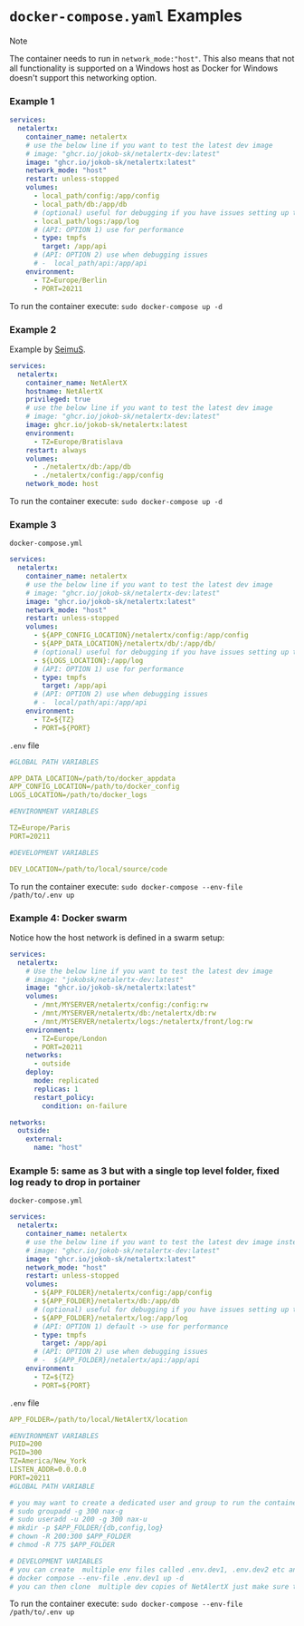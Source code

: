 # `docker-compose.yaml` Examples

> [!NOTE] 
> The container needs to run in `network_mode:"host"`. This also means that not all functionality is supported on a Windows host as Docker for Windows doesn't support this networking option. 

### Example 1

```yaml
services:
  netalertx:
    container_name: netalertx
    # use the below line if you want to test the latest dev image
    # image: "ghcr.io/jokob-sk/netalertx-dev:latest" 
    image: "ghcr.io/jokob-sk/netalertx:latest"      
    network_mode: "host"        
    restart: unless-stopped
    volumes:
      - local_path/config:/app/config
      - local_path/db:/app/db      
      # (optional) useful for debugging if you have issues setting up the container
      - local_path/logs:/app/log
      # (API: OPTION 1) use for performance
      - type: tmpfs
        target: /app/api
      # (API: OPTION 2) use when debugging issues 
      # -  local_path/api:/app/api
    environment:
      - TZ=Europe/Berlin      
      - PORT=20211
```

To run the container execute: `sudo docker-compose up -d`

### Example 2

Example by [SeimuS](https://github.com/SeimusS).

```yaml
services:
  netalertx:
    container_name: NetAlertX
    hostname: NetAlertX
    privileged: true
    # use the below line if you want to test the latest dev image
    # image: "ghcr.io/jokob-sk/netalertx-dev:latest" 
    image: ghcr.io/jokob-sk/netalertx:latest
    environment:
      - TZ=Europe/Bratislava
    restart: always
    volumes:
      - ./netalertx/db:/app/db
      - ./netalertx/config:/app/config
    network_mode: host
```

To run the container execute: `sudo docker-compose up -d`

### Example 3

`docker-compose.yml` 

```yaml
services:
  netalertx:
    container_name: netalertx
    # use the below line if you want to test the latest dev image
    # image: "ghcr.io/jokob-sk/netalertx-dev:latest" 
    image: "ghcr.io/jokob-sk/netalertx:latest"      
    network_mode: "host"        
    restart: unless-stopped
    volumes:
      - ${APP_CONFIG_LOCATION}/netalertx/config:/app/config
      - ${APP_DATA_LOCATION}/netalertx/db/:/app/db/      
      # (optional) useful for debugging if you have issues setting up the container
      - ${LOGS_LOCATION}:/app/log
      # (API: OPTION 1) use for performance
      - type: tmpfs
        target: /app/api
      # (API: OPTION 2) use when debugging issues 
      # -  local/path/api:/app/api
    environment:
      - TZ=${TZ}      
      - PORT=${PORT}
```

`.env` file

```yaml
#GLOBAL PATH VARIABLES

APP_DATA_LOCATION=/path/to/docker_appdata
APP_CONFIG_LOCATION=/path/to/docker_config
LOGS_LOCATION=/path/to/docker_logs

#ENVIRONMENT VARIABLES

TZ=Europe/Paris
PORT=20211

#DEVELOPMENT VARIABLES

DEV_LOCATION=/path/to/local/source/code
```

To run the container execute: `sudo docker-compose --env-file /path/to/.env up`


### Example 4: Docker swarm

Notice how the host network is defined in a swarm setup:

```yaml
services:
  netalertx:
    # Use the below line if you want to test the latest dev image
    # image: "jokobsk/netalertx-dev:latest"
    image: "ghcr.io/jokob-sk/netalertx:latest"
    volumes:
      - /mnt/MYSERVER/netalertx/config:/config:rw
      - /mnt/MYSERVER/netalertx/db:/netalertx/db:rw
      - /mnt/MYSERVER/netalertx/logs:/netalertx/front/log:rw
    environment:
      - TZ=Europe/London
      - PORT=20211
    networks:
      - outside
    deploy:
      mode: replicated
      replicas: 1
      restart_policy:
        condition: on-failure

networks:
  outside:
    external:
      name: "host"


```
### Example 5: same as 3 but with a single top level folder, fixed log ready to drop in portainer

`docker-compose.yml` 

```yaml
services:
  netalertx:
    container_name: netalertx
    # use the below line if you want to test the latest dev image instead of the stable release
    # image: "ghcr.io/jokob-sk/netalertx-dev:latest" 
    image: "ghcr.io/jokob-sk/netalertx:latest"      
    network_mode: "host"        
    restart: unless-stopped
    volumes:
      - ${APP_FOLDER}/netalertx/config:/app/config
      - ${APP_FOLDER}/netalertx/db:/app/db     
      # (optional) useful for debugging if you have issues setting up the container
      - ${APP_FOLDER}/netalertx/log:/app/log
      # (API: OPTION 1) default -> use for performance
      - type: tmpfs
        target: /app/api
      # (API: OPTION 2) use when debugging issues 
      # -  ${APP_FOLDER}/netalertx/api:/app/api
    environment:
      - TZ=${TZ}      
      - PORT=${PORT}
```

`.env` file

```yaml
APP_FOLDER=/path/to/local/NetAlertX/location

#ENVIRONMENT VARIABLES
PUID=200
PGID=300
TZ=America/New_York
LISTEN_ADDR=0.0.0.0
PORT=20211
#GLOBAL PATH VARIABLE

# you may want to create a dedicated user and group to run the container with 
# sudo groupadd -g 300 nax-g 
# sudo useradd -u 200 -g 300 nax-u
# mkdir -p $APP_FOLDER/{db,config,log} 
# chown -R 200:300 $APP_FOLDER
# chmod -R 775 $APP_FOLDER

# DEVELOPMENT VARIABLES
# you can create  multiple env files called .env.dev1, .env.dev2 etc and use them by running:
# docker compose --env-file .env.dev1 up -d
# you can then clone  multiple dev copies of NetAlertX just make sure to change the APP_FOLDER and PORT variables in each .env.devX file
```

To run the container execute: `sudo docker-compose --env-file /path/to/.env up`
